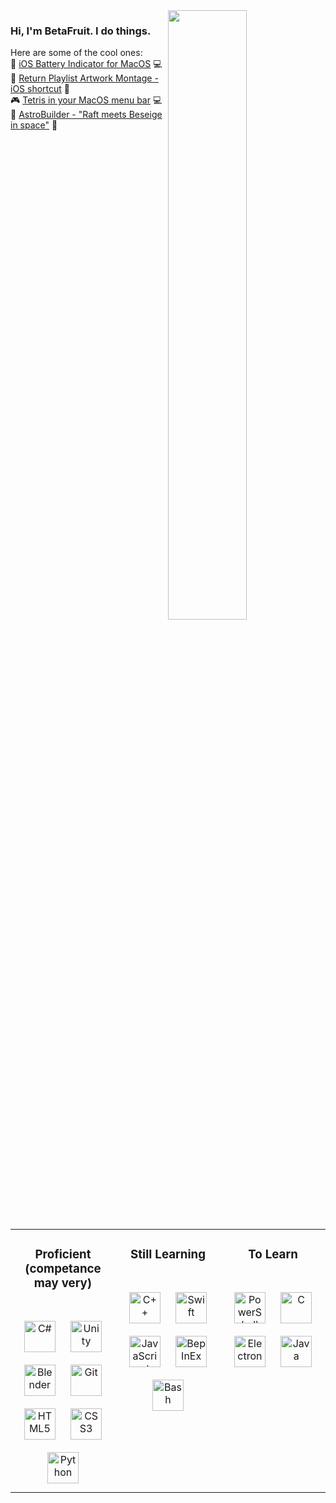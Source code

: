 <img src="https://github-readme-stats.vercel.app/api?username=betafruit&show_icons=true&count_private=true&hide_border=true&theme=transparent" style="width: 50%" align="right"/>
<div>
  <h3>Hi, I'm BetaFruit. I do things.</h3>
  Here are some of the cool ones:
  <br/>
  🔋 <a href="https://github.com/betafruit/iOSBatteryIndicatorForMacOS">iOS Battery Indicator for MacOS</a> 💻<br/>
  🎵 <a href="https://routinehub.co/shortcut/19225">Return Playlist Artwork Montage - iOS shortcut</a> 📱<br/>
  🎮 <a href="https://github.com/betafruit/MenuBarTetris">Tetris in your MacOS menu bar</a> 💻<br/>
  🚀 <a href="https://betafruit.itch.io/astrobuilder">AstroBuilder - "Raft meets Beseige in space"</a> 🌌<br/>
  <br/>
</div>

<table width="100%">
  <tr>
    <td valign="top" width="33%">
      <h3 align="center">Proficient (competance may very)</h3>
      <br/>
      <div align="center">
        <a href="https://docs.microsoft.com/en-us/dotnet/csharp"><img style="margin: 10px" src="https://profilinator.rishav.dev/skills-assets/csharp-original.svg" alt="C#" height="50" /></a>
        <a href="https://unity.com"><img style="margin: 10px" src="https://preview.redd.it/petition-to-bring-back-the-old-unity-logo-v0-b7aslzp03uib1.png?width=256&format=png&auto=webp&s=f5e4664efd1aa95c1c30ef05cf4d9596f3dc6b4b" alt="Unity" height="50" /></a>
        <a href="https://www.blender.org"><img style="margin: 10px" src="https://upload.wikimedia.org/wikipedia/commons/thumb/0/0c/Blender_logo_no_text.svg/2503px-Blender_logo_no_text.svg.png" alt="Blender" height="50" /></a>
        <a href="https://github.com"><img style="margin: 10px" src="https://profilinator.rishav.dev/skills-assets/git-scm-icon.svg" alt="Git" height="50" /></a>
        <a href="https://en.wikipedia.org/wiki/HTML5"><img style="margin: 10px" src="https://www.w3.org/html/logo/downloads/HTML5_Badge_256.png" alt="HTML5" height="50" /></a>
        <a href="https://www.w3schools.com/css"><img style="margin: 10px" src="https://upload.wikimedia.org/wikipedia/commons/6/62/CSS3_logo.svg" alt="CSS3" height="50" /></a>
        <a href="https://www.python.org"><img style="margin: 10px" src="https://images.icon-icons.com/2699/PNG/512/python_logo_icon_168886.png" alt="Python" height="50" /></a>
      </div>
    </td>
    <td valign="top" width="33%">
      <h3 align="center">Still Learning</h3>
      <br/>
      <div align="center">
        <a href="https://www.cplusplus.com"><img style="margin: 10px" src="https://profilinator.rishav.dev/skills-assets/cplusplus-original.svg" alt="C++" height="50" /></a>
        <a href="https://developer.apple.com/swift"><img style="margin: 10px" src="https://cdn.freebiesupply.com/logos/large/2x/swift-15-logo-svg-vector.svg" alt="Swift" height="50" /></a>
        <a href="https://www.javascript.com"><img style="margin: 10px" src="https://profilinator.rishav.dev/skills-assets/javascript-original.svg" alt="JavaScript" height="50" /></a>
        <a href="https://github.com/BepInEx/BepInEx"><img style="margin: 10px" src="https://cdn2.steamgriddb.com/logo/c24f9ae141fa02c7fa1deea7e1149557.png" alt="BepInEx" height="50" /></a>
        <a href="https://www.gnu.org/software/bash"><img style="margin: 10px" src="https://bashlogo.com/img/symbol/png/monochrome_light.png" alt="Bash" height="50" /></a>
      </div>
    </td>
    <td valign="top" width="33%">
      <h3 align="center">To Learn</h3>
      <br/>
      <div align="center">
        <a href="https://docs.microsoft.com/en-us/powershell"><img style="margin: 10px" src="https://profilinator.rishav.dev/skills-assets/powershell.png" alt="PowerShell" height="50" /></a>
        <a href="https://www.cprogramming.com"><img style="margin: 10px" src="https://profilinator.rishav.dev/skills-assets/c-original.svg" alt="C" height="50" /></a>
        <a href="https://www.electronjs.org"><img style="margin: 10px" src="https://profilinator.rishav.dev/skills-assets/electron-original.svg" alt="Electron" height="50" /></a>
        <a href="https://www.java.com"><img style="margin: 10px" src="https://profilinator.rishav.dev/skills-assets/java-original-wordmark.svg" alt="Java" height="50" /></a>
      </div>
    </td>
  </tr>
</table>
<br/>
